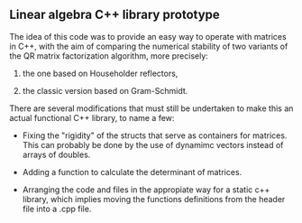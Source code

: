 ## Linear algebra C++ library prototype

The idea of this code was to provide an easy way to operate with matrices in C++, with the aim of comparing the numerical stability of two variants of the QR matrix factorization algorithm, more precisely:

1. the one based on Householder reflectors,

2. the classic version based on Gram-Schmidt.

There are several modifications that must still be undertaken to make this an actual functional C++ library, to name a few:

- Fixing the "rigidity" of the structs that serve as containers for matrices. This can probably be done by the use of dynamimc vectors instead of arrays of doubles.

- Adding a function to calculate the determinant of matrices.

- Arranging the code and files in the appropiate way for a static c++ library, which implies moving the functions definitions from the header file into a .cpp file.
